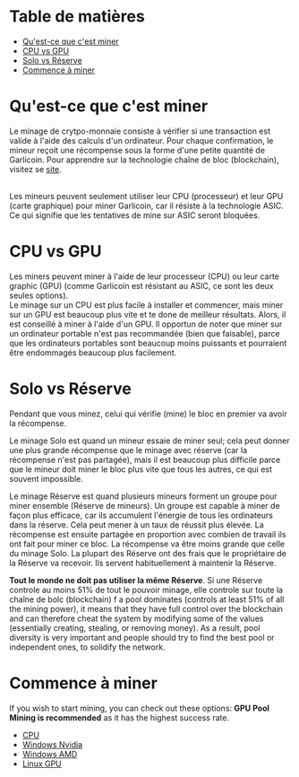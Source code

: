 # Table de matières
- [Qu'est-ce que c'est miner](#quest-ce-que-cest-miner)
- [CPU vs GPU](#cpu-vs-gpu)
- [Solo vs Réserve](#solo-vs-réserve)
- [Commence à miner](#commence-à-miner)

# Qu'est-ce que c'est miner
Le minage de crytpo-monnaie consiste à vérifier si une transaction est valide à l'aide des calculs d'un ordinateur. Pour chaque confirmation, le mineur reçoit une récompense sous la forme d'une petite quantité de Garlicoin. Pour apprendre sur la technologie chaîne de bloc (blockchain), visitez se [site](https://www.youtube.com/watch?v=bBC-nXj3Ng4).  
<br>

Les mineurs peuvent seulement utiliser leur CPU (processeur) et leur GPU (carte graphique) pour miner Garlicoin, car il résiste à la technologie ASIC. Ce qui signifie que les tentatives de mine sur ASIC seront bloquées.

# CPU vs GPU
Les miners peuvent miner à l'aide de leur processeur (CPU) ou leur carte graphic (GPU) (comme Garlicoin est résistant au ASIC, ce sont les deux seules options).  
Le minage sur un CPU est plus facile à installer et commencer, mais miner sur un GPU est beaucoup plus vite et te done de meilleur résultats. Alors, il est conseillé à miner à l'aide d'un GPU.
Il opportun de noter que miner sur un ordinateur portable n'est pas recommandée (bien que faisable), parce que les ordinateurs portables sont beaucoup moins puissants et pourraient être endommagés beaucoup plus facilement.

# Solo vs Réserve
Pendant que vous minez, celui qui vérifie (mine) le bloc en premier va avoir la récompense. 
<br>

Le minage Solo est quand un mineur essaie de miner seul; cela peut donner une plus grande récompense que le minage avec réserve (car la récompense n'est pas partagée), mais il est beaucoup plus difficile parce que le mineur doit miner le bloc plus vite que tous les autres, ce qui est souvent impossible.
<br>

Le minage Réserve est quand plusieurs mineurs forment un groupe pour miner ensemble (Réserve de mineurs). Un groupe est capable à miner de façon plus efficace, car ils accumulent l'énergie de tous les ordinateurs dans la réserve. Cela peut mener à un taux de réussit plus élevée. La récompense est ensuite partagée en proportion avec combien de travail ils ont fait pour miner ce bloc. La récompense va être moins grande que celle du minage Solo. La plupart des Réserve ont des frais que le propriétaire de la Réserve va recevoir. Ils servent habituellement à maintenir la Réserve.
<br>

**Tout le monde ne doit pas utiliser la même Réserve**. Si une Réserve controle au moins 51% de tout le pouvoir minage, elle controle sur toute la chaîne de bolc (blockchain)
f a pool dominates (controls at least 51% of all the mining power), it means that they have full control over the blockchain and can therefore cheat the system by modifying some of the values (essentially creating, stealing, or removing money). As a result, pool diversity is very important and people should try to find the best pool or independent ones, to solidify the network.

# Commence à miner
If you wish to start mining, you can check out these options:
**GPU Pool Mining is recommended** as it has the highest success rate.
- [CPU](./mining-cpu.html)
- [Windows Nvidia](./mining-win-nvidia.html)
- [Windows AMD](./mining-win-amd.html)
- [Linux GPU](./mining-nix-gpu.html)
